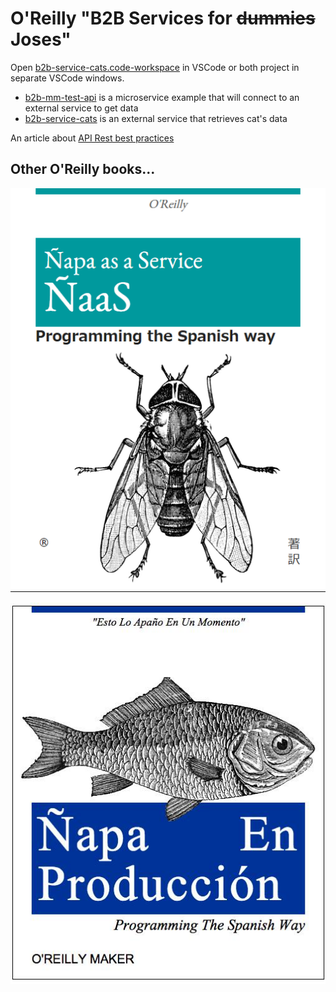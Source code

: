 # O'Reilly "B2B Services for ~~dummies~~ Joses"

Open [b2b-service-cats.code-workspace](./b2b-service-cats.code-workspace) in VSCode or both project in separate VSCode windows.

- [b2b-mm-test-api](./b2b-mm-test-api/) is a microservice example that will connect to an external service to get data
- [b2b-service-cats](./b2b-service-cats/) is an external service that retrieves cat's data

An article about [API Rest best practices](https://www.freecodecamp.org/news/rest-api-best-practices-rest-endpoint-design-examples/)

## Other O'Reilly books...
![](./docs/c3b1apa-as-a-service.png)

![](./docs/CE5HLMGXIAAotv-.jpg)